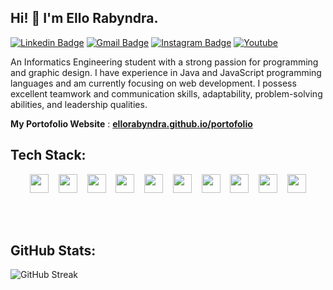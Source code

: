 ## Hi! 👋 I'm Ello Rabyndra.

[![Linkedin Badge](https://img.shields.io/badge/-LinkedIn-blue?style=flat-square&logo=Linkedin&logoColor=white&link=https://linkedin.com/in/ello-rabyndra/)](https://linkedin.com/in/ello-rabyndra/)
[![Gmail Badge](https://img.shields.io/badge/-Gmail-d14836?style=flat-square&logo=Gmail&logoColor=white&link=mailto:ellorabyndra123@gmail.com)](mailto:ellorabyndra123@gmail.com)
[![Instagram Badge](https://img.shields.io/badge/-Instagram-e4405f?style=flat-square&logo=Instagram&logoColor=white&link=https://www.instagram.com/ellorabyndra/)](https://www.instagram.com/ellorabyndra/)
[![Youtube](https://img.shields.io/badge/-Youtube-ed3d26?style=flat-square&logo=Youtube&logoColor=white&link=https://www.youtube.com/@ElloRabyndra)](https://www.youtube.com/@ElloRabyndra)


An Informatics Engineering student with a strong passion for programming and graphic design. I have experience in Java and JavaScript programming languages and am currently focusing on web development. I possess excellent teamwork and communication skills, adaptability, problem-solving abilities, and leadership qualities.


 **My Portofolio Website** : [**ellorabyndra.github.io/portofolio**](https://ellorabyndra.github.io/portofolioV2/)

## Tech Stack:

<p align="center">
  <img src="https://cdn.jsdelivr.net/gh/devicons/devicon/icons/html5/html5-original.svg" width="30px"/>
  &nbsp;&nbsp;
  <img src="https://cdn.jsdelivr.net/gh/devicons/devicon/icons/css3/css3-original.svg" width="30px"/>
  &nbsp;&nbsp;
  <img src="https://cdn.jsdelivr.net/gh/devicons/devicon/icons/javascript/javascript-original.svg" width="30px"/>
  &nbsp;&nbsp;
  <img src="https://cdn.jsdelivr.net/gh/devicons/devicon/icons/java/java-original.svg" width="30px"/>
  &nbsp;&nbsp;
  <img src="https://cdn.jsdelivr.net/gh/devicons/devicon/icons/php/php-original.svg" width="30px"/>
  &nbsp;&nbsp;
  <img src="https://cdn.jsdelivr.net/gh/devicons/devicon/icons/mysql/mysql-original.svg" width="30px"/>
  &nbsp;&nbsp;
  <img src="https://cdn.jsdelivr.net/gh/devicons/devicon/icons/react/react-original.svg" width="30px"/>
  &nbsp;&nbsp;
  <img src="https://cdn.jsdelivr.net/gh/devicons/devicon/icons/nodejs/nodejs-original.svg" width="30px"/>
  &nbsp;&nbsp;
  <img src="https://img.shields.io/badge/Express.js-404D59?style=flat&logo=express&logoColor=white" height="30px"/>
  &nbsp;&nbsp;
  <img src="https://cdn.jsdelivr.net/gh/devicons/devicon/icons/git/git-original.svg" width="30px"/>
</p>

<br><br>

## GitHub Stats:

![GitHub Streak](https://nirzak-streak-stats.vercel.app/?user=ElloRabyndra&theme=dark&hide_border=false)
